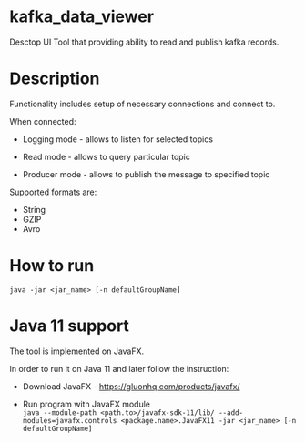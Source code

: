 # kafka_data_viewer
Desctop UI Tool that providing ability to read and publish kafka records.

# Description

Functionality includes setup of necessary connections and connect to.

When connected:

- Logging mode - allows to listen for selected topics

- Read mode - allows to query particular topic

- Producer mode - allows to publish the message to specified topic

Supported formats are:

- String
- GZIP
- Avro

# How to run

`java -jar <jar_name> [-n defaultGroupName]`

# Java 11 support

The tool is implemented on JavaFX.

In order to run it on Java 11 and later follow the instruction:

- Download JavaFX - https://gluonhq.com/products/javafx/

- Run program with JavaFX module\
`java --module-path <path.to>/javafx-sdk-11/lib/ --add-modules=javafx.controls <package.name>.JavaFX11 -jar <jar_name> [-n defaultGroupName]`
